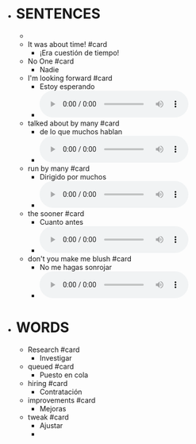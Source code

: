 - # SENTENCES
	-
	- It was about time!  #card
		- ¡Era cuestión de tiempo!
	- No One  #card
		- Nadie
	- I'm looking forward #card
		- Estoy esperando
		-
		  <html>   <audio controls src="G:\Mi unidad\Autosync\Logmy\NewLog\Audios\1.wav"
		        style=" " >
		  </audio>
		  </html>
	- talked about by many #card
		- de lo que muchos hablan
		-
		  <html>   <audio controls src="G:\Mi unidad\Autosync\Logmy\NewLog\Audios\2.wav"
		        style=" " >
		  </audio>
		  </html>
	- run by many #card
		- Dirigido por muchos
		-
		  <html>   <audio controls src="G:\Mi unidad\Autosync\Logmy\NewLog\Audios\3.wav"
		        style=" " >
		  </audio>
		  </html>
	- the sooner #card
		- Cuanto antes
		-
		  <html>   <audio controls src="G:\Mi unidad\Autosync\Logmy\NewLog\Audios\4.wav"
		        style=" " >
		  </audio>
		  </html>
	- don't you make me blush #card
		- No me hagas sonrojar
		-
		  <html>   <audio controls src="G:\Mi unidad\Autosync\Logmy\NewLog\Audios\5.wav"
		        style=" " >
		  </audio>
		  </html>
- # WORDS
	- Research #card
		- Investigar
	- queued #card
		- Puesto en cola
	- hiring #card
		- Contratación
	- improvements #card
		- Mejoras
	- tweak #card
		- Ajustar
		-